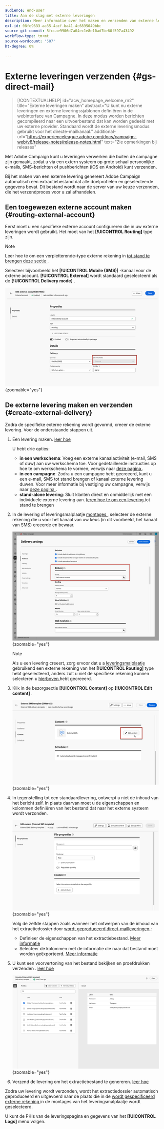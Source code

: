 ```yaml
---
audience: end-user
title: Aan de slag met externe leveringen
description: Meer informatie over het maken en verzenden van externe leveringen met Adobe Campaign Web
exl-id: 08fe9333-aa35-4acf-ba41-4c6895049bbc
source-git-commit: 8fccae9906d7a04ec1e8e10ad7be60f597a43492
workflow-type: tm+mt
source-wordcount: '507'
ht-degree: 0%

---
```


# Externe leveringen verzenden {#gs-direct-mail}

>[!CONTEXTUALHELP]
>id="acw_homepage_welcome_rn2"
>title="Externe leveringen maken"
>abstract="U kunt nu externe leveringen en externe leveringssjablonen definiëren in de webinterface van Campagne. In deze modus worden berichten gecompileerd naar een uitvoerbestand dat kan worden gedeeld met uw externe provider. Standaard wordt de externe leveringsmodus gebruikt voor het directe-mailkanaal."
>additional-url="https://experienceleague.adobe.com/docs/campaign-web/v8/release-notes/release-notes.html" text="Zie opmerkingen bij releases"


Met Adobe Campaign kunt u leveringen verwerken die buiten de campagne zijn gemaakt, zodat u via een extern systeem op grote schaal persoonlijke e-mails, SMS-berichten of pushberichten (iOS en Android) kunt verzenden.

<!--The supported channels are Email, Mobile (SMS), and Push (iOs and Android).-->

Bij het maken van een externe levering genereert Adobe Campaign automatisch een extractiebestand dat alle doelprofielen en geselecteerde gegevens bevat. Dit bestand wordt naar de server van uw keuze verzonden, die het verzendproces voor u zal afhandelen.

## Een toegewezen externe account maken {#routing-external-account}

Eerst moet u een specifieke externe account configureren die in uw externe leveringen wordt gebruikt. Het moet van het **[!UICONTROL Routing]** type zijn.

>[!NOTE]
>
>Leer hoe te om een verpletterende-type externe rekening in [ tot stand te brengen deze sectie ](../administration/external-account.md#routing).

Selecteer bijvoorbeeld het **[!UICONTROL Mobile (SMS)]** -kanaal voor de externe account. **[!UICONTROL External]** wordt standaard geselecteerd als de **[!UICONTROL Delivery mode]** .

![](../administration/assets/external-account-delivery-mode.png){zoomable="yes"}

## De externe levering maken en verzenden {#create-external-delivery}

Zodra de specifieke externe rekening wordt gevormd, creeer de externe levering. Voer de onderstaande stappen uit.

1. Een levering maken. [ leer hoe ](create-deliveries.md)

   U hebt drie opties:

   * **in een werkschema**: Voeg een externe kanaalactiviteit (e-mail, SMS of duw) aan uw werkschema toe. Voor gedetailleerde instructies op hoe te om werkschema te vormen, verwijs naar [ deze pagina ](../workflows/gs-workflow-creation.md).
   * **in een campagne**: Zodra u een campagne hebt gecreeerd, kunt u een e-mail, SMS tot stand brengen of kanaal externe levering duwen. Voor meer informatie bij vestiging uw campagne, verwijs naar [ deze pagina ](../campaigns/gs-campaigns.md).
   * **stand-alone levering**: Sluit klanten direct en onmiddellijk met een individuele externe levering aan. [ leren hoe te om een levering ](../msg/gs-deliveries.md) tot stand te brengen

1. In de levering of leveringsmalplaatje [ montages ](../advanced-settings/delivery-settings.md), selecteer de externe rekening die u voor het kanaal van uw keus (in dit voorbeeld, het kanaal van SMS) creeerde en bewaar.

   ![](assets/external-delivery-routing.png){zoomable="yes"}

   >[!NOTE]
   >
   >Als u een levering creeert, zorg ervoor dat u a [ leveringsmalplaatje ](delivery-template.md) gebruikend een externe rekening van het **[!UICONTROL Routing]** type hebt geselecteerd, anders zult u niet de specifieke rekening kunnen selecteren u [ hierboven ](#routing-external-account) hebt gecreeerd.

1. Klik in de bezorgsectie **[!UICONTROL Content]** op **[!UICONTROL Edit content]** .

   ![](assets/external-delivery-edit-content.png){zoomable="yes"}

1. In tegenstelling tot een standaardlevering, ontwerpt u niet de inhoud van het bericht zelf. In plaats daarvan moet u de eigenschappen en kolommen definiëren van het bestand dat naar het externe systeem wordt verzonden.

   ![](assets/external-delivery-file-properties.png){zoomable="yes"}

   Volg de zelfde stappen zoals wanneer het ontwerpen van de inhoud van het extractiedossier door [ wordt geproduceerd direct-mailleveringen ](../direct-mail/content-direct-mail.md):

   * Definieer de eigenschappen van het extractiebestand. [Meer informatie](../direct-mail/content-direct-mail.md#properties)
   * Selecteer de kolommen met de informatie die naar dat bestand moet worden geëxporteerd. [Meer informatie](../direct-mail/content-direct-mail.md#content)

1. U kunt een voorvertoning van het bestand bekijken en proefdrukken verzenden <!--not in UI right now - to check--> . [ leer hoe ](../direct-mail/send-direct-mail.md#preview-dm)

   ![](assets/external-delivery-simulate.png){zoomable="yes"}

1. Verzend de levering om het extractiebestand te genereren. [ leer hoe ](../direct-mail/send-direct-mail.md#send-dm)

Zodra uw levering wordt verzonden, wordt het extractiedossier automatisch geproduceerd en uitgevoerd naar de plaats die in de [ wordt gespecificeerd externe rekening ](../administration/external-account.md#create-ext-account) in de montages van het leveringsmalplaatje wordt geselecteerd.

U kunt de PKIs van de leveringspagina en gegevens van het **[!UICONTROL Logs]** menu volgen.
